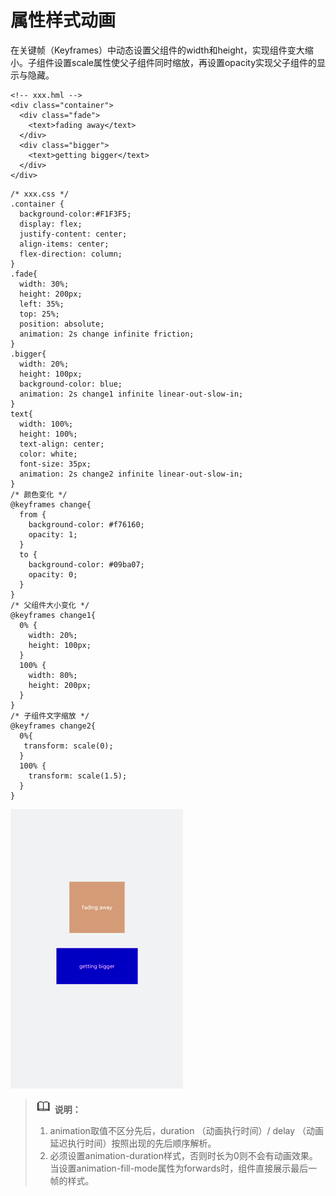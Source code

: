 # 属性样式动画<a name="ZH-CN_TOPIC_0000001172005058"></a>

在关键帧（Keyframes）中动态设置父组件的width和height，实现组件变大缩小。子组件设置scale属性使父子组件同时缩放，再设置opacity实现父子组件的显示与隐藏。

```
<!-- xxx.hml -->
<div class="container">
  <div class="fade">
    <text>fading away</text>
  </div>
  <div class="bigger">
    <text>getting bigger</text>
  </div>
</div>
```

```
/* xxx.css */
.container {
  background-color:#F1F3F5;
  display: flex;
  justify-content: center;
  align-items: center;
  flex-direction: column;
}
.fade{
  width: 30%;
  height: 200px;
  left: 35%;
  top: 25%;
  position: absolute;
  animation: 2s change infinite friction;
}
.bigger{
  width: 20%;
  height: 100px;
  background-color: blue;
  animation: 2s change1 infinite linear-out-slow-in;
}
text{
  width: 100%;
  height: 100%;
  text-align: center;
  color: white;
  font-size: 35px;
  animation: 2s change2 infinite linear-out-slow-in;
}
/* 颜色变化 */
@keyframes change{
  from {
    background-color: #f76160;
    opacity: 1;
  }
  to {
    background-color: #09ba07;
    opacity: 0;
  }
}
/* 父组件大小变化 */
@keyframes change1{
  0% {
    width: 20%;
    height: 100px;
  }
  100% {
    width: 80%;
    height: 200px;
  }
}  
/* 子组件文字缩放 */
@keyframes change2{
  0%{
   transform: scale(0);
  }
  100% {
    transform: scale(1.5);
  }
}
```

![](figures/d1.gif)

> ![icon-note.gif](public_sys-resources/icon-note.gif) **说明：**
>1.  animation取值不区分先后，duration （动画执行时间）/ delay （动画延迟执行时间）按照出现的先后顺序解析。
>2.  必须设置animation-duration样式，否则时长为0则不会有动画效果。当设置animation-fill-mode属性为forwards时，组件直接展示最后一帧的样式。

